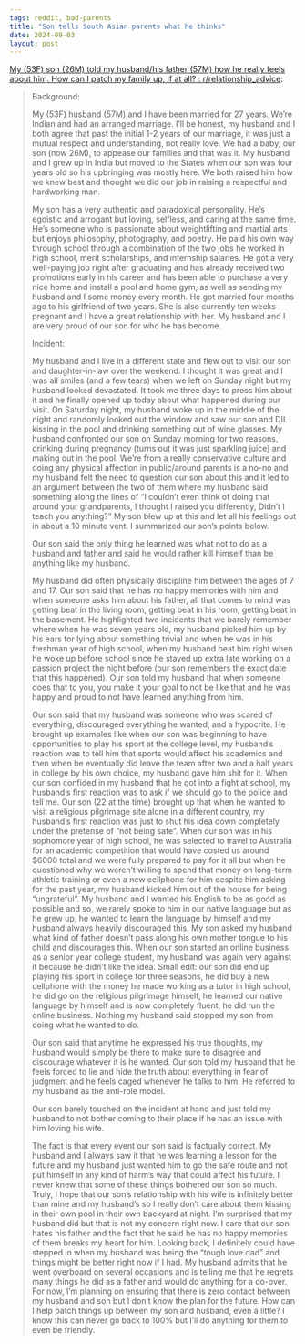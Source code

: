 ```yaml
---
tags: reddit, bad-parents
title: "Son tells South Asian parents what he thinks"
date: 2024-09-03
layout: post
---
```


[My (53F) son (26M) told my husband/his father (57M) how he really feels about him. How can I patch my family up, if at all? : r/relationship_advice](https://www.reddit.com/r/relationship_advice/comments/1ebvkqn/my_53f_son_26m_told_my_husbandhis_father_57m_how/):

> Background: 
> 
> My (53F) husband (57M) and I have been married for 27 years. We’re Indian and had an arranged marriage. I’ll be honest, my husband and I both agree that past the initial 1-2 years of our marriage, it was just a mutual respect and understanding, not really love. We had a baby, our son (now 26M), to appease our families and that was it. My husband and I grew up in India but moved to the States when our son was four years old so his upbringing was mostly here. We both raised him how we knew best and thought we did our job in raising a respectful and hardworking man. 
> 
> My son has a very authentic and paradoxical personality. He’s egoistic and arrogant but loving, selfless, and caring at the same time. He’s someone who is passionate about weightlifting and martial arts but enjoys philosophy, photography, and poetry. He paid his own way through school through a combination of the two jobs he worked in high school, merit scholarships, and internship salaries. He got a very well-paying job right after graduating and has already received two promotions early in his career and has been able to purchase a very nice home and install a pool and home gym, as well as sending my husband and I some money every month. He got married four months ago to his girlfriend of two years. She is also currently ten weeks pregnant and I have a great relationship with her. My husband and I are very proud of our son for who he has become.
> 
> Incident:
> 
> My husband and I live in a different state and flew out to visit our son and daughter-in-law over the weekend. I thought it was great and I was all smiles (and a few tears) when we left on Sunday night but my husband looked devastated. It took me three days to press him about it and he finally opened up today about what happened during our visit. On Saturday night, my husband woke up in the middle of the night and randomly looked out the window and saw our son and DIL kissing in the pool and drinking something out of wine glasses. My husband confronted our son on Sunday morning for two reasons, drinking during pregnancy (turns out it was just sparkling juice) and making out in the pool. We’re from a really conservative culture and doing any physical affection in public/around parents is a no-no and my husband felt the need to question our son about this and it led to an argument between the two of them where my husband said something along the lines of “I couldn’t even think of doing that around your grandparents, I thought I raised you differently, Didn’t I teach you anything?” My son blew up at this and let all his feelings out in about a 10 minute vent. I summarized our son’s points below.
> 
> Our son said the only thing he learned was what not to do as a husband and father and said he would rather kill himself than be anything like my husband.
> 
> My husband did often physically discipline him between the ages of 7 and 17. Our son said that he has no happy memories with him and when someone asks him about his father, all that comes to mind was getting beat in the living room, getting beat in his room, getting beat in the basement. He highlighted two incidents that we barely remember where when he was seven years old, my husband picked him up by his ears for lying about something trivial and when he was in his freshman year of high school, when my husband beat him right when he woke up before school since he stayed up extra late working on a passion project the night before (our son remembers the exact date that this happened). Our son told my husband that when someone does that to you, you make it your goal to not be like that and he was happy and proud to not have learned anything from him. 
> 
> Our son said that my husband was someone who was scared of everything, discouraged everything he wanted, and a hypocrite. He brought up examples like when our son was beginning to have opportunities to play his sport at the college level, my husband’s reaction was to tell him that sports would affect his academics and then when he eventually did leave the team after two and a half years in college by his own choice, my husband gave him shit for it. When our son confided in my husband that he got into a fight at school, my husband’s first reaction was to ask if we should go to the police and tell me. Our son (22 at the time) brought up that when he wanted to visit a religious pilgrimage site alone in a different country, my husband’s first reaction was just to shut his idea down completely under the pretense of “not being safe”. When our son was in his sophomore year of high school, he was selected to travel to Australia for an academic competition that would have costed us around $6000 total and we were fully prepared to pay for it all but when he questioned why we weren’t willing to spend that money on long-term athletic training or even a new cellphone for him despite him asking for the past year, my husband kicked him out of the house for being “ungrateful”. My husband and I wanted his English to be as good as possible and so, we rarely spoke to him in our native language but as he grew up, he wanted to learn the language by himself and my husband always heavily discouraged this. My son asked my husband what kind of father doesn’t pass along his own mother tongue to his child and discourages this. When our son started an online business as a senior year college student, my husband was again very against it because he didn’t like the idea. Small edit: our son did end up playing his sport in college for three seasons, he did buy a new cellphone with the money he made working as a tutor in high school, he did go on the religious pilgrimage himself, he learned our native language by himself and is now completely fluent, he did run the online business. Nothing my husband said stopped my son from doing what he wanted to do.
> 
> Our son said that anytime he expressed his true thoughts, my husband would simply be there to make sure to disagree and discourage whatever it is he wanted. Our son told my husband that he feels forced to lie and hide the truth about everything in fear of judgment and he feels caged whenever he talks to him. He referred to my husband as the anti-role model.
> 
> Our son barely touched on the incident at hand and just told my husband to not bother coming to their place if he has an issue with him loving his wife. 
> 
> The fact is that every event our son said is factually correct. My husband and I always saw it that he was learning a lesson for the future and my husband just wanted him to go the safe route and not put himself in any kind of harm’s way that could affect his future. I never knew that some of these things bothered our son so much. Truly, I hope that our son’s relationship with his wife is infinitely better than mine and my husband’s so I really don’t care about them kissing in their own pool in their own backyard at night. I’m surprised that my husband did but that is not my concern right now. I care that our son hates his father and the fact that he said he has no happy memories of them breaks my heart for him. Looking back, I definitely could have stepped in when my husband was being the “tough love dad” and things might be better right now if I had. My husband admits that he went overboard on several occasions and is telling me that he regrets many things he did as a father and would do anything for a do-over. For now, I’m planning on ensuring that there is zero contact between my husband and son but I don’t know the plan for the future. How can I help patch things up between my son and husband, even a little? I know this can never go back to 100% but I’ll do anything for them to even be friendly.